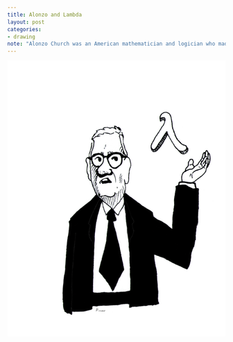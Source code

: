 ```yaml
---
title: Alonzo and Lambda
layout: post
categories:
- drawing
note: "Alonzo Church was an American mathematician and logician who made major contributions to mathematical logic and the foundations of theoretical computer science. He is best known for the lambda calculus, Church–Turing thesis, proving the undecidability of the Entscheidungsproblem, Frege–Church ontology, and the Church–Rosser theorem. He also worked on philosophy of language."
---
```


<img src="/assets/pages/art/images/alonzo_and_lambda_by_kinow-d5tqvau.png">
